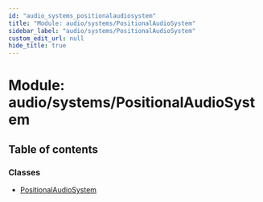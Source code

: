 ```yaml
---
id: "audio_systems_positionalaudiosystem"
title: "Module: audio/systems/PositionalAudioSystem"
sidebar_label: "audio/systems/PositionalAudioSystem"
custom_edit_url: null
hide_title: true
---
```


# Module: audio/systems/PositionalAudioSystem

## Table of contents

### Classes

- [PositionalAudioSystem](../classes/audio_systems_positionalaudiosystem.positionalaudiosystem.md)
